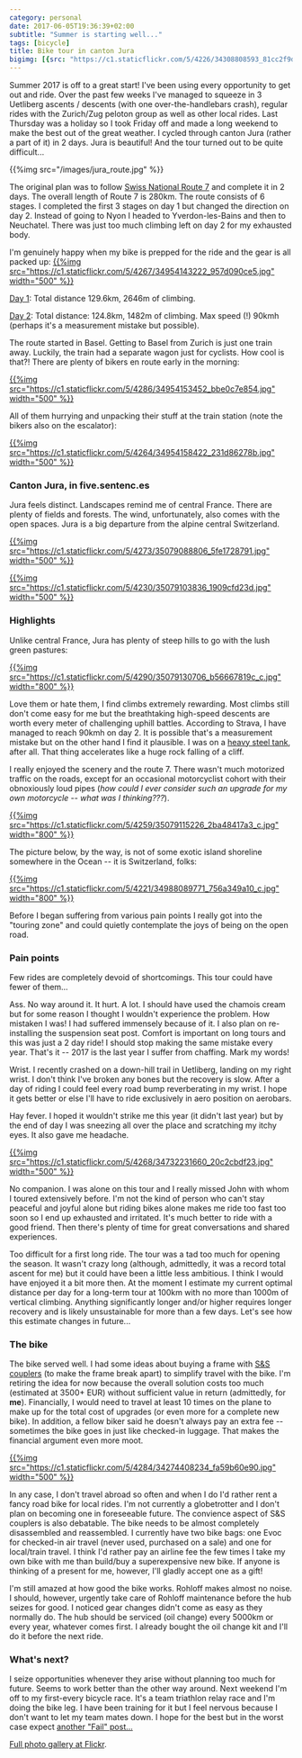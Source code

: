 ```yaml
---
category: personal
date: 2017-06-05T19:36:39+02:00
subtitle: "Summer is starting well..."
tags: [bicycle]
title: Bike tour in canton Jura
bigimg: [{src: "https://c1.staticflickr.com/5/4226/34308808593_81cc2f9df3_h.jpg", desc: "Summer Jura fields"}]
---
```


Summer 2017 is off to a great start! I've been using every opportunity to get out and ride. Over the past few weeks I've managed to squeeze in 3 Uetliberg ascents / descents (with one over-the-handlebars crash), regular rides with the Zurich/Zug peloton group as well as other local rides. Last Thursday was a holiday so I took Friday off and made a long weekend to make the best out of the great weather. I cycled through canton Jura (rather a part of it) in 2 days. Jura is beautiful! And the tour turned out to be quite difficult...

{{%img src="/images/jura_route.jpg" %}}

<!--more-->

The original plan was to follow [Swiss National Route 7](http://www.veloland.ch/en/routes/route-07.html) and complete it in 2 days. The overall length of Route 7 is 280km. The route consists of 6 stages. I completed the first 3 stages on day 1 but changed the direction on day 2. Instead of going to Nyon I headed to Yverdon-les-Bains and then to Neuchatel. There was just too much climbing left on day 2 for my exhausted body.

I'm genuinely happy when my bike is prepped for the ride and the gear is all packed up:
[{{%img src="https://c1.staticflickr.com/5/4267/34954143222_957d090ce5.jpg" width="500" %}}](https://www.flickr.com/photos/tentaclephotos/34954143222)

[Day 1](https://www.strava.com/activities/1010283830): Total distance 129.6km, 2646m of climbing.

[Day 2](https://www.strava.com/activities/1010285228): Total distance: 124.8km, 1482m of climbing. Max speed (!) 90kmh (perhaps it's a measurement mistake but possible).

The route started in Basel. Getting to Basel from Zurich is just one train away. Luckily, the train had a separate wagon just for cyclists. How cool is that?! There are plenty of bikers en route early in the morning:

[{{%img src="https://c1.staticflickr.com/5/4286/34954153452_bbe0c7e854.jpg" width="500" %}}](https://www.flickr.com/photos/tentaclephotos/34954153452)

All of them hurrying and unpacking their stuff at the train station (note the bikers also on the escalator):

[{{%img src="https://c1.staticflickr.com/5/4264/34954158422_231d86278b.jpg" width="500" %}}](https://www.flickr.com/photos/tentaclephotos/34954158422)

### Canton Jura, in five.sentenc.es

Jura feels distinct. Landscapes remind me of central France. There are plenty of fields and forests. The wind, unfortunately, also comes with the open spaces. Jura is a big departure from the alpine central Switzerland. 

[{{%img src="https://c1.staticflickr.com/5/4273/35079088806_5fe1728791.jpg" width="500" %}}](https://www.flickr.com/photos/tentaclephotos/35079088806)

[{{%img src="https://c1.staticflickr.com/5/4230/35079103836_1909cfd23d.jpg" width="500" %}}](https://www.flickr.com/photos/tentaclephotos/35079103836)

### Highlights

Unlike central France, Jura has plenty of steep hills to go with the lush green pastures:

[{{%img src="https://c1.staticflickr.com/5/4290/35079130706_b56667819c_c.jpg" width="800" %}}](https://www.flickr.com/photos/tentaclephotos/35079130706)

Love them or hate them, I find climbs extremely rewarding. Most climbs still don't come easy for me but the breathtaking high-speed descents are worth every meter of challenging uphill battles. According to Strava, I have managed to reach 90kmh on day 2. It is possible that's a measurement mistake but on the other hand I find it plausible. I was on a [heavy steel tank](/blog/2015/09/03/salsa-fargo-rohloff/), after all. That thing accelerates like a huge rock falling of a cliff.

I really enjoyed the scenery and the route 7. There wasn't much motorized traffic on the roads, except for an occasional motorcyclist cohort with their obnoxiously loud pipes (*how could I ever consider such an upgrade for my own motorcycle -- what was I thinking???*).

[{{%img src="https://c1.staticflickr.com/5/4259/35079115226_2ba48417a3_c.jpg" width="800" %}}](https://www.flickr.com/photos/tentaclephotos/35079115226)

The picture below, by the way, is not of some exotic island shoreline somewhere in the Ocean -- it is Switzerland, folks:

[{{%img src="https://c1.staticflickr.com/5/4221/34988089771_756a349a10_c.jpg" width="800" %}}](https://www.flickr.com/photos/tentaclephotos/34988089771)

Before I began suffering from various pain points I really got into the "touring zone" and could quietly contemplate the joys of being on the open road.

### Pain points

Few rides are completely devoid of shortcomings. This tour could have fewer of them...

Ass. No way around it. It hurt. A lot. I should have used the chamois cream but for some reason I thought I wouldn't experience the problem. How mistaken I was! I had suffered immensely because of it. I also plan on re-installing the suspension seat post. Comfort is important on long tours and this was just a 2 day ride! I should stop making the same mistake every year. That's it -- 2017 is the last year I suffer from chaffing. Mark my words!

Wrist. I recently crashed on a down-hill trail in Uetliberg, landing on my right wrist. I don't think I've broken any bones but the recovery is slow. After a day of riding I could feel every road bump reverberating in my wrist. I hope it gets better or else I'll have to ride exclusively in aero position on aerobars.

Hay fever. I hoped it wouldn't strike me this year (it didn't last year) but by the end of day I was sneezing all over the place and scratching my itchy eyes. It also gave me headache.

[{{%img src="https://c1.staticflickr.com/5/4268/34732231660_20c2cbdf23.jpg" width="500" %}}](https://www.flickr.com/photos/tentaclephotos/34732231660)

No companion. I was alone on this tour and I really missed John with whom I toured extensively before. I'm not the kind of person who can't stay peaceful and joyful alone but riding bikes alone makes me ride too fast too soon so I end up exhausted and irritated. It's much better to ride with a good friend. Then there's plenty of time for great conversations and shared experiences.

Too difficult for a first long ride. The tour was a tad too much for opening the season. It wasn't crazy long (although, admittedly, it was a record total ascent for me) but it could have been a little less ambitious. I think I would have enjoyed it a bit more then. At the moment I estimate my current optimal distance per day for a long-term tour at 100km with no more than 1000m of vertical climbing. Anything significantly longer and/or higher requires longer recovery and is likely unsustainable for more than a few days. Let's see how this estimate changes in future...

### The bike

The bike served well. I had some ideas about buying a frame with [S&S couplers](http://www.sandsmachine.com/) (to make the frame break apart) to simplify travel with the bike. I'm retiring the idea for now because the overall solution costs too much (estimated at 3500+ EUR) without sufficient value in return (admittedly, for **me**). Financially, I would need to travel at least 10 times on the plane to make up for the total cost of upgrades (or even more for a complete new bike). In addition, a fellow biker said he doesn't always pay an extra fee -- sometimes the bike goes in just like checked-in luggage. That makes the financial argument even more moot.

[{{%img src="https://c1.staticflickr.com/5/4284/34274408234_fa59b60e90.jpg" width="500" %}}](https://www.flickr.com/photos/tentaclephotos/34274408234)

In any case, I don't travel abroad so often and when I do I'd rather rent a fancy road bike for local rides. I'm not currently a globetrotter and I don't plan on becoming one in foreseeable future. The convience aspect of S&S couplers is also debatable. The bike needs to be almost completely disassembled and reassembled. I currently have two bike bags: one Evoc for checked-in air travel (never used, purchased on a sale) and one for local/train travel. I think I'd rather pay an airline fee the few times I take my own bike with me than build/buy a superexpensive new bike. If anyone is thinking of a present for me, however, I'll gladly accept one as a gift!

I'm still amazed at how good the bike works. Rohloff makes almost no noise. I should, however, urgently take care of Rohloff maintenance before the hub seizes for good. I noticed gear changes didn't come as easy as they normally do. The hub should be serviced (oil change) every 5000km or every year, whatever comes first. I already bought the oil change kit and I'll do it before the next ride.

### What's next?

I seize opportunities whenever they arise without planning too much for future. Seems to work better than the other way around. Next weekend I'm off to my first-every bicycle race. It's a team triathlon relay race and I'm doing the bike leg. I have been training for it but I feel nervous because I don't want to let my team mates down. I hope for the best but in the worst case expect [another "Fail" post...](/blog/2017/05/04/fail/)

[Full photo gallery at Flickr](https://www.flickr.com/photos/tentaclephotos/albums/72157681654214644).